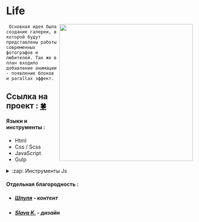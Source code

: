 # Life 

<a href="https://pugjs.org"><img src="https://github.com/kah3vich/Project-Life/blob/master/app/img/more/1.jpg" width="360" height="370" align="right"></a>

``` Основная идея была создание галереи, в которой будут представлены работы современных фотографов и любителей. Так же в план входило добавление анимации - появление блоков и parallax эффект.```

## Ссылка на проект : [🍀](https://kah3vich.github.io/Project-Life/dist/index.html)

#### Языки и инструменты : 
- Html 
- Css / Scss
- JavaScript 
- Gulp
<details>
  <summary>:zap: Инструменты Js</summary>
  - WOW <br />
  - Gsap <br />
  - NiceScroll <br />
  - Jquery <br />
  - CircleType <br />
</details>

#### Отдельная благородность :

- ##### [Шпуля](https://www.instagram.com/mdxkah) - контент 
- ##### [Slava K.](https://www.instagram.com/geexarts) - дизайн

